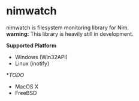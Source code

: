 ﻿
# nimwatch

nimwatch is filesystem monitoring library for Nim.  
**warning:** This library is heavily still in development.  

**Supported Platform**
- Windows (Win32API)
- Linux (inotify)

**TODO*
- MacOS X
- FreeBSD
